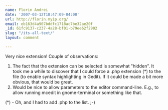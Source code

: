 ```yaml
---
name: Florin Andrei
date: '2007-03-12T18:47:09-04:00'
url: http://florin.myip.org/
email: eb163d4a907bddfc1718ac7be32ae20f
_id: 61fc9137-c237-4a28-bf01-b79ee62f2902
slug: "/its-all-text/"
layout: comment

---
```


Very nice extension!
Couple of observations:
1. The fact that the extension can be selected is somewhat "hidden". It took me a while to discover that I could force a .php extension (*) to the file (to enable syntax highlighting in Gedit). If it could be made a bit more obvious, that would be great.
2. Would be nice to allow parameters to the editor command-line. E.g., to allow running mcedit in gnome-terminal or something like that.

(*) - Oh, and I had to add .php to the list. ;-)

